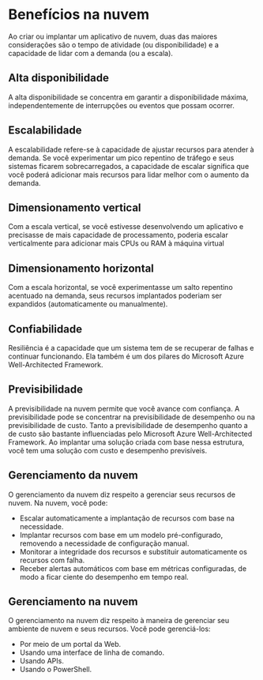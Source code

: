 # Benefícios na nuvem

Ao criar ou implantar um aplicativo de nuvem, duas das maiores considerações são o tempo de atividade (ou disponibilidade) e a capacidade de lidar com a demanda (ou a escala).

## Alta disponibilidade

A alta disponibilidade se concentra em garantir a disponibilidade máxima, independentemente de interrupções ou eventos que possam ocorrer.

## Escalabilidade

A escalabilidade refere-se à capacidade de ajustar recursos para atender à demanda. Se você experimentar um pico repentino de tráfego e seus sistemas ficarem sobrecarregados, a capacidade de escalar significa que você poderá adicionar mais recursos para lidar melhor com o aumento da demanda.

## Dimensionamento vertical

Com a escala vertical, se você estivesse desenvolvendo um aplicativo e precisasse de mais capacidade de processamento, poderia escalar verticalmente para adicionar mais CPUs ou RAM à máquina virtual

## Dimensionamento horizontal

Com a escala horizontal, se você experimentasse um salto repentino acentuado na demanda, seus recursos implantados poderiam ser expandidos (automaticamente ou manualmente).

## Confiabilidade

Resiliência é a capacidade que um sistema tem de se recuperar de falhas e continuar funcionando. Ela também é um dos pilares do Microsoft Azure Well-Architected Framework.

## Previsibilidade

A previsibilidade na nuvem permite que você avance com confiança. A previsibilidade pode se concentrar na previsibilidade de desempenho ou na previsibilidade de custo. Tanto a previsibilidade de desempenho quanto a de custo são bastante influenciadas pelo Microsoft Azure Well-Architected Framework. Ao implantar uma solução criada com base nessa estrutura, você tem uma solução com custo e desempenho previsíveis.

## Gerenciamento da nuvem

O gerenciamento da nuvem diz respeito a gerenciar seus recursos de nuvem. Na nuvem, você pode:

- Escalar automaticamente a implantação de recursos com base na necessidade.
- Implantar recursos com base em um modelo pré-configurado, removendo a necessidade de configuração manual.
- Monitorar a integridade dos recursos e substituir automaticamente os recursos com falha.
- Receber alertas automáticos com base em métricas configuradas, de modo a ficar ciente do desempenho em tempo real.

## Gerenciamento na nuvem

O gerenciamento na nuvem diz respeito à maneira de gerenciar seu ambiente de nuvem e seus recursos. Você pode gerenciá-los:

- Por meio de um portal da Web.
- Usando uma interface de linha de comando.
- Usando APIs.
- Usando o PowerShell.
  